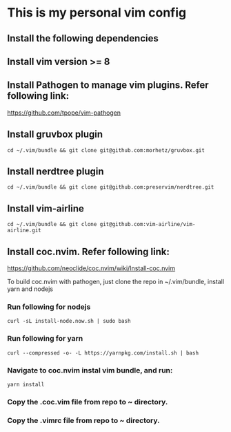 # This is my personal vim config

## Install the following dependencies

## Install vim version >= 8

## Install Pathogen to manage vim plugins. Refer following link:
https://github.com/tpope/vim-pathogen

## Install gruvbox plugin
`cd ~/.vim/bundle && git clone git@github.com:morhetz/gruvbox.git`

## Install nerdtree plugin
`cd ~/.vim/bundle && git clone git@github.com:preservim/nerdtree.git`

## Install vim-airline
`cd ~/.vim/bundle && git clone git@github.com:vim-airline/vim-airline.git`

## Install coc.nvim. Refer following link:
https://github.com/neoclide/coc.nvim/wiki/Install-coc.nvim

To build coc.nvim with pathogen, just clone the repo in ~/.vim/bundle, install
yarn and nodejs

### Run following for nodejs
`curl -sL install-node.now.sh | sudo bash`

### Run following for yarn
`curl --compressed -o- -L https://yarnpkg.com/install.sh | bash` 

### Navigate to coc.nvim instal vim bundle, and run:
`yarn install`

### Copy the .coc.vim file from repo to ~ directory.

### Copy the .vimrc file from repo to ~ directory.
